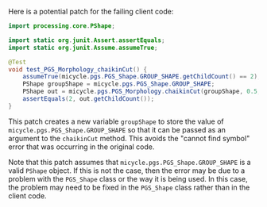 Here is a potential patch for the failing client code:
```java
import processing.core.PShape;

import static org.junit.Assert.assertEquals;
import static org.junit.Assume.assumeTrue;

@Test
void test_PGS_Morphology_chaikinCut() {
    assumeTrue(micycle.pgs.PGS_Shape.GROUP_SHAPE.getChildCount() == 2);
    PShape groupShape = micycle.pgs.PGS_Shape.GROUP_SHAPE;
    PShape out = micycle.pgs.PGS_Morphology.chaikinCut(groupShape, 0.5, 2);
    assertEquals(2, out.getChildCount());
}
```
This patch creates a new variable `groupShape` to store the value of `micycle.pgs.PGS_Shape.GROUP_SHAPE` so that it can be passed as an argument to the `chaikinCut` method. This avoids the "cannot find symbol" error that was occurring in the original code.

Note that this patch assumes that `micycle.pgs.PGS_Shape.GROUP_SHAPE` is a valid `PShape` object. If this is not the case, then the error may be due to a problem with the `PGS_Shape` class or the way it is being used. In this case, the problem may need to be fixed in the `PGS_Shape` class rather than in the client code.